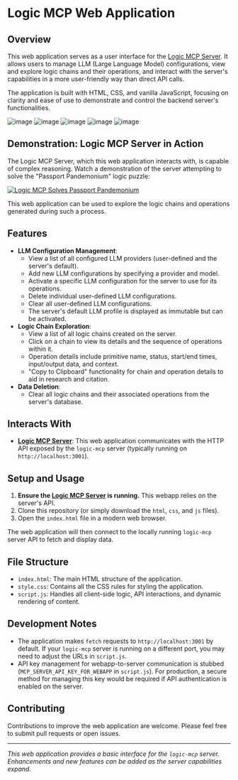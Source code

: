 # Logic MCP Web Application

## Overview

This web application serves as a user interface for the [Logic MCP Server](https://github.com/Mnehmos/logic-mcp). It allows users to manage LLM (Large Language Model) configurations, view and explore logic chains and their operations, and interact with the server's capabilities in a more user-friendly way than direct API calls.

The application is built with HTML, CSS, and vanilla JavaScript, focusing on clarity and ease of use to demonstrate and control the backend server's functionalities.

![image](https://github.com/user-attachments/assets/99dfbf19-367b-46d1-b94f-dae44103fdd9)
![image](https://github.com/user-attachments/assets/076be2f6-742e-4357-b554-9ce154e129bb)
![image](https://github.com/user-attachments/assets/de9e8546-2425-4fac-a186-a7df8469dcdb)
![image](https://github.com/user-attachments/assets/a7b25899-da67-4c2c-be22-7ef43a7b1260)
![image](https://github.com/user-attachments/assets/6013f812-7a28-4d7a-8b4b-d554b0d15c27)

## Demonstration: Logic MCP Server in Action

The Logic MCP Server, which this web application interacts with, is capable of complex reasoning. Watch a demonstration of the server attempting to solve the "Passport Pandemonium" logic puzzle:

[![Logic MCP Solves Passport Pandemonium](https://img.youtube.com/vi/lFt_XrPvSIA/0.jpg)](https://www.youtube.com/watch?v=lFt_XrPvSIA)

This web application can be used to explore the logic chains and operations generated during such a process.

## Features

-   **LLM Configuration Management**:
    -   View a list of all configured LLM providers (user-defined and the server's default).
    -   Add new LLM configurations by specifying a provider and model.
    -   Activate a specific LLM configuration for the server to use for its operations.
    -   Delete individual user-defined LLM configurations.
    -   Clear all user-defined LLM configurations.
    -   The server's default LLM profile is displayed as immutable but can be activated.
-   **Logic Chain Exploration**:
    -   View a list of all logic chains created on the server.
    -   Click on a chain to view its details and the sequence of operations within it.
    -   Operation details include primitive name, status, start/end times, input/output data, and context.
    -   "Copy to Clipboard" functionality for chain and operation details to aid in research and citation.
-   **Data Deletion**:
    -   Clear all logic chains and their associated operations from the server's database.

## Interacts With

-   **[Logic MCP Server](https://github.com/Mnehmos/logic-mcp)**: This web application communicates with the HTTP API exposed by the `logic-mcp` server (typically running on `http://localhost:3001`).

## Setup and Usage

1.  **Ensure the [Logic MCP Server](https://github.com/Mnehmos/logic-mcp) is running.** This webapp relies on the server's API.
2.  Clone this repository (or simply download the `html`, `css`, and `js` files).
3.  Open the `index.html` file in a modern web browser.

The web application will then connect to the locally running `logic-mcp` server API to fetch and display data.

## File Structure

-   `index.html`: The main HTML structure of the application.
-   `style.css`: Contains all the CSS rules for styling the application.
-   `script.js`: Handles all client-side logic, API interactions, and dynamic rendering of content.

## Development Notes

-   The application makes `fetch` requests to `http://localhost:3001` by default. If your `logic-mcp` server is running on a different port, you may need to adjust the URLs in `script.js`.
-   API key management for webapp-to-server communication is stubbed (`MCP_SERVER_API_KEY_FOR_WEBAPP` in `script.js`). For production, a secure method for managing this key would be required if API authentication is enabled on the server.

## Contributing

Contributions to improve the web application are welcome. Please feel free to submit pull requests or open issues.

---

*This web application provides a basic interface for the `logic-mcp` server. Enhancements and new features can be added as the server capabilities expand.*
